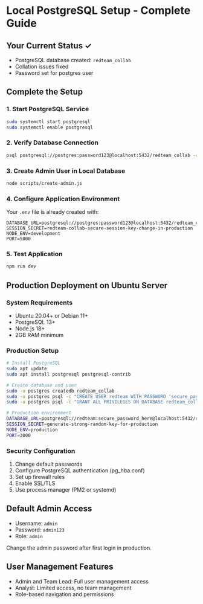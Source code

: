 # Local PostgreSQL Setup - Complete Guide

## Your Current Status ✓
- PostgreSQL database created: `redteam_collab`
- Collation issues fixed
- Password set for postgres user

## Complete the Setup

### 1. Start PostgreSQL Service
```bash
sudo systemctl start postgresql
sudo systemctl enable postgresql
```

### 2. Verify Database Connection
```bash
psql postgresql://postgres:password123@localhost:5432/redteam_collab -c "SELECT version();"
```

### 3. Create Admin User in Local Database
```bash
node scripts/create-admin.js
```

### 4. Configure Application Environment
Your `.env` file is already created with:
```
DATABASE_URL=postgresql://postgres:password123@localhost:5432/redteam_collab
SESSION_SECRET=redteam-collab-secure-session-key-change-in-production
NODE_ENV=development
PORT=5000
```

### 5. Test Application
```bash
npm run dev
```

## Production Deployment on Ubuntu Server

### System Requirements
- Ubuntu 20.04+ or Debian 11+
- PostgreSQL 13+
- Node.js 18+
- 2GB RAM minimum

### Production Setup
```bash
# Install PostgreSQL
sudo apt update
sudo apt install postgresql postgresql-contrib

# Create database and user
sudo -u postgres createdb redteam_collab
sudo -u postgres psql -c "CREATE USER redteam WITH PASSWORD 'secure_password_here';"
sudo -u postgres psql -c "GRANT ALL PRIVILEGES ON DATABASE redteam_collab TO redteam;"

# Production environment
DATABASE_URL=postgresql://redteam:secure_password_here@localhost:5432/redteam_collab
SESSION_SECRET=generate-strong-random-key-for-production
NODE_ENV=production
PORT=3000
```

### Security Configuration
1. Change default passwords
2. Configure PostgreSQL authentication (pg_hba.conf)
3. Set up firewall rules
4. Enable SSL/TLS
5. Use process manager (PM2 or systemd)

## Default Admin Access
- Username: `admin`
- Password: `admin123`
- Role: `admin`

Change the admin password after first login in production.

## User Management Features
- Admin and Team Lead: Full user management access
- Analyst: Limited access, no team management
- Role-based navigation and permissions